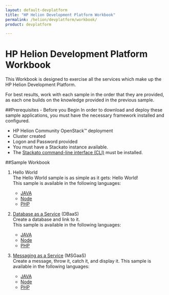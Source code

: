 ```yaml
---
layout: default-devplatform
title: "HP Helion Development Platform Workbook"
permalink: /helion/devplatform/workbook/
product: devplatform

---
```

# HP Helion Development Platform Workbook
This Workbook is designed to exercise all the services which make up the HP Helion Development Platform. 

For best results, work with each sample in the order that they are provided, as each one builds on the knowledge provided in the previous sample. 

##Prerequisites - Before you Begin
In order to download and deploy these sample applications, you must have the necessary framework installed and configured.

- HP Helion Community OpenStack&trade; deployment
- Cluster created
- Logon and Password provided
- You must have a Stackato instance available. 
- The  [Stackato command-line interface (CLI)](http://docs.stackato.com/user/client/index.html#client) must be installed. 
 
 

##Sample Workbook
1. Hello World <br>
The Hello World sample is as simple as it gets: Hello World! <br>This sample is available in the following languages:
	- [JAVA](/helion/devplatform/workbook/helloworld/java/)
	- [Node](/helion/devplatform/workbook/helloworld/node/)
	- [PHP](/helion/devplatform/workbook/helloworld/php/)

2. [Database as a Service](/helion/devplatform/workbook/database/) (DBaaS) <br>
Create a database and link to it.<br>This sample is available in the following languages:


	- [JAVA](/helion/devplatform/workbook/database/java/)
	- [Node](/helion/devplatform/workbook/database/node/)
	- [PHP](/helion/devplatform/workbook/database/php/)

3. [Messaging as a Service](/helion/devplatform/workbook/messaging/) (MSGaaS)<br> Create a message, throw it, catch it, and display it.
This sample is available in the following languages:
	- [JAVA](/helion/devplatform/workbook/messaging/java/)
	- [Node](/helion/devplatform/workbook/messaging/node/)
	- [PHP](/helion/devplatform/workbook/messaging/php/)
	